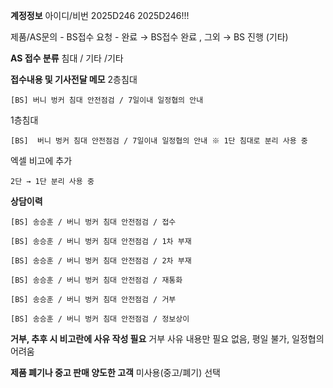 **계정정보**
아이디/비번
2025D246
2025D246!!!

제품/AS문의 - BS접수 요청 - 완료 → BS접수 완료 , 그외 → BS 진행 (기타) 

**AS 접수 분류**
침대 / 기타 /기타 

**접수내용 및 기사전달 메모**
2층침대 
```
[BS] 버니 벙커 침대 안전점검 / 7일이내 일정협의 안내
```

1층침대
```
[BS]  버니 벙커 침대 안전점검 / 7일이내 일정협의 안내 ※ 1단 침대로 분리 사용 중
```

엑셀 비고에 추가
```
2단 → 1단 분리 사용 중
```

**상담이력**
```
[BS] 송승훈 / 버니 벙커 침대 안전점검 / 접수
```

```
[BS] 송승훈 / 버니 벙커 침대 안전점검 / 1차 부재
```

```
[BS] 송승훈 / 버니 벙커 침대 안전점검 / 2차 부재
```

```
[BS] 송승훈 / 버니 벙커 침대 안전점검 / 재통화 
```

```
[BS] 송승훈 / 버니 벙커 침대 안전점검 / 거부
```

```
[BS] 송승훈 / 버니 벙커 침대 안전점검 / 정보상이
```

**거부, 추후 시 비고란에 사유 작성 필요**
거부 사유 내용만
필요 없음, 평일 불가, 일정협의 어려움

**제품 폐기나 중고 판매 양도한 고객**
미사용(중고/폐기) 선택